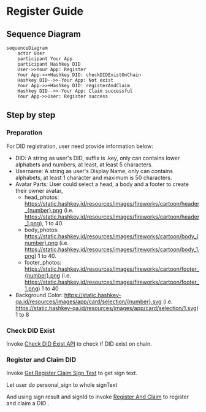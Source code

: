 # Register Guide

## Sequence Diagram

```mermaid
sequenceDiagram
    actor User
    participant Your App
    participant Hashkey DID
    User->>Your App: Register
    Your App->>+Hashkey DID: checkDIDExistOnChain
    Hashkey DID-->>-Your App: Not exist
    Your App->>+Hashkey DID: registerAndClaim
    Hashkey DID-->>-Your App: Claim successful
	Your App->>User: Register success 
```

## Step by step

### Preparation

For DID registration, user need provide information below:

 - DID: A string as user's DID, suffix is .key, only can contains lower alphabets and numbers, at least, at least 5 characters.
 - Username: A string as user's Display Name, only can contains alphabets, at least 1 character and maximum is 50 characters.
 - Avatar Parts: User could select a head, a body and a footer to create their owner avatar,
	 - head_photos: https://static.hashkey.id/resources/images/fireworks/cartoon/header_{number}.png (i.e. https://static.hashkey.id/resources/images/fireworks/cartoon/header_1.png), 1 to 40.
	 - body_photos: https://static.hashkey.id/resources/images/fireworks/cartoon/body_{number}.png (i.e. https://static.hashkey.id/resources/images/fireworks/cartoon/body_1.png) 1 to 40.
	 - footer_photos: https://static.hashkey.id/resources/images/fireworks/cartoon/footer_{number}.png (i.e. https://static.hashkey.id/resources/images/fireworks/cartoon/footer_1.png) 1 to 40
 - Background Color: https://static.hashkey-qa.id/resources/images/app/card/selection/{number}.svg (i.e. https://static.hashkey-qa.id/resources/images/app/card/selection/1.svg) 1 to 8
	 
### Check DID Exist

Invoke [Check DID Exist API](../api-reference/openapi#get-user-didexistchain) to check if DID exist on chain.

### Register and Claim DID

Invoke [Get Register Claim Sign Text](../api-reference/openapi#get-user-getregisterclaimsigntext) to get sign text.

Let user do personal_sign to whole signText

And using sign result and signId to invoke [Register And Claim](../api-reference/openapi#post-user-registerandclaim) to register and claim a DID .

